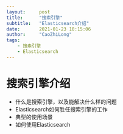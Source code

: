 ```yaml
---
layout:     post
title:      "搜索引擎"
subtitle:   "Elasticsearch介绍"
date:       2021-01-23 10:15:06
author:     "CaoZhiLong"
tags:
    - 搜素引擎
    - Elasticsearch
---
```



# 搜索引擎介绍

- 什么是搜索引擎，以及能解决什么样的问题
- Elasticsearch如何胜任搜索引擎的工作
- 典型的使用场景
- 如何使用Elasticsearch


